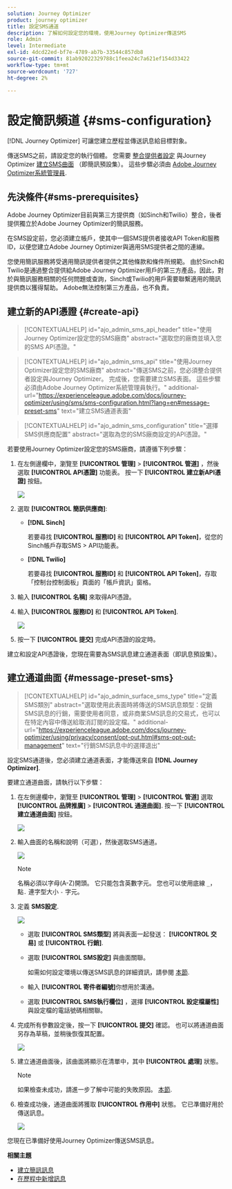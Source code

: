 ```yaml
---
solution: Journey Optimizer
product: journey optimizer
title: 設定SMS通道
description: 了解如何設定您的環境，使用Journey Optimizer傳送SMS
role: Admin
level: Intermediate
exl-id: 4dcd22ed-bf7e-4789-ab7b-33544c857db8
source-git-commit: 81ab92022329788c1feea24c7a621ef154d33422
workflow-type: tm+mt
source-wordcount: '727'
ht-degree: 2%

---
```


# 設定簡訊頻道 {#sms-configuration}

[!DNL Journey Optimizer] 可讓您建立歷程並傳送訊息給目標對象。

傳送SMS之前，請設定您的執行個體。 您需要 [整合提供者設定](#create-api) 與Journey Optimizer [建立SMS曲面](#message-preset-sms) （即簡訊預設集）。 這些步驟必須由 [Adobe Journey Optimizer系統管理員](../start/path/administrator.md).

## 先決條件{#sms-prerequisites}

Adobe Journey Optimizer目前與第三方提供商（如Sinch和Twilio）整合，後者提供獨立於Adobe Journey Optimizer的簡訊服務。

在SMS設定前，您必須建立帳戶，使其中一個SMS提供者接收API Token和服務ID，以便您建立Adobe Journey Optimizer與適用SMS提供者之間的連線。

您使用簡訊服務將受適用簡訊提供者提供之其他條款和條件所規範。 由於Sinch和Twilio是通過整合提供給Adobe Journey Optimizer用戶的第三方產品，因此，對於與簡訊服務相關的任何問題或查詢，Sinch或Twilio的用戶需要聯繫適用的簡訊提供商以獲得幫助。 Adobe無法控制第三方產品，也不負責。


## 建立新的API憑證 {#create-api}

>[!CONTEXTUALHELP]
>id="ajo_admin_sms_api_header"
>title="使用Journey Optimizer設定您的SMS廠商"
>abstract="選取您的廠商並填入您的SMS API憑證。"

>[!CONTEXTUALHELP]
>id="ajo_admin_sms_api"
>title="使用Journey Optimizer設定您的SMS廠商"
>abstract="傳送SMS之前，您必須整合提供者設定與Journey Optimizer。 完成後，您需要建立SMS表面。 這些步驟必須由Adobe Journey Optimizer系統管理員執行。"
>additional-url="https://experienceleague.adobe.com/docs/journey-optimizer/using/sms/sms-configuration.html?lang=en#message-preset-sms" text="建立SMS通道表面"

>[!CONTEXTUALHELP]
>id="ajo_admin_sms_configuration"
>title="選擇SMS供應商配置"
>abstract="選取為您的SMS廠商設定的API憑證。"

若要使用Journey Optimizer設定您的SMS廠商，請遵循下列步驟：

1. 在左側邊欄中，瀏覽至 **[!UICONTROL 管理]** > **[!UICONTROL 管道]** ，然後選取 **[!UICONTROL API憑證]** 功能表。 按一下 **[!UICONTROL 建立新API憑證]** 按鈕。

   ![](assets/sms_6.png)

1. 選取 **[!UICONTROL 簡訊供應商]**:

   * **[!DNL Sinch]**

      若要尋找 **[!UICONTROL 服務ID]** 和 **[!UICONTROL API Token]**，從您的Sinch帳戶存取SMS > API功能表。

   * **[!DNL Twilio]**

      若要尋找 **[!UICONTROL 服務ID]** 和 **[!UICONTROL API Token]**，存取「控制台控制面板」頁面的「帳戶資訊」窗格。


1. 輸入 **[!UICONTROL 名稱]** 來取得API憑證。

1. 輸入 **[!UICONTROL 服務ID]** 和 **[!UICONTROL API Token]**.

   ![](assets/sms_7.png)

1. 按一下 **[!UICONTROL 提交]** 完成API憑證的設定時。

建立和設定API憑證後，您現在需要為SMS訊息建立通道表面（即訊息預設集）。

## 建立通道曲面 {#message-preset-sms}

>[!CONTEXTUALHELP]
>id="ajo_admin_surface_sms_type"
>title="定義SMS類別"
>abstract="選取使用此表面時將傳送的SMS訊息類型：促銷SMS訊息的行銷，需要使用者同意，或非商業SMS訊息的交易式，也可以在特定內容中傳送給取消訂閱的設定檔。"
>additional-url="https://experienceleague.adobe.com/docs/journey-optimizer/using/privacy/consent/opt-out.html#sms-opt-out-management" text="行銷SMS訊息中的選擇退出"

設定SMS通道後，您必須建立通道表面，才能傳送來自 **[!DNL Journey Optimizer]**.

要建立通道曲面，請執行以下步驟：

1. 在左側邊欄中，瀏覽至 **[!UICONTROL 管理]** > **[!UICONTROL 管道]** 選取 **[!UICONTROL 品牌推廣]** > **[!UICONTROL 通道曲面]**. 按一下 **[!UICONTROL 建立通道曲面]** 按鈕。

   ![](assets/preset-create.png)

1. 輸入曲面的名稱和說明（可選），然後選取SMS通道。

   ![](assets/sms_preset.png)

   >[!NOTE]
   >
   > 名稱必須以字母(A-Z)開頭。 它只能包含英數字元。 您也可以使用底線 `_`，點`.` 連字型大小 `-` 字元。

1. 定義 **SMS設定**.

   ![](assets/preset-sms.png)

   * 選取 **[!UICONTROL SMS類型]** 將與表面一起發送： **[!UICONTROL 交易]** 或 **[!UICONTROL 行銷]**.

   * 選取 **[!UICONTROL SMS設定]** 與曲面關聯。

      如需如何設定環境以傳送SMS訊息的詳細資訊，請參閱 [本節](#create-api).

   * 輸入 **[!UICONTROL 寄件者編號]** &#x200B;你想用於溝通。

   * 選取 **[!UICONTROL SMS執行欄位]** ，選擇 **[!UICONTROL 設定檔屬性]** 與設定檔的電話號碼相關聯。

1. 完成所有參數設定後，按一下 **[!UICONTROL 提交]** 確認。 也可以將通道曲面另存為草稿，並稍後恢復其配置。

   ![](assets/sms_preset_2.png)

1. 建立通道曲面後，該曲面將顯示在清單中，其中 **[!UICONTROL 處理]** 狀態。

   >[!NOTE]
   >
   >如果檢查未成功，請進一步了解中可能的失敗原因。 [本節](#monitor-channel-surfaces).

1. 檢查成功後，通道曲面將獲取 **[!UICONTROL 作用中]** 狀態。 它已準備好用於傳送訊息。

   ![](assets/preset-active.png)

您現在已準備好使用Journey Optimizer傳送SMS訊息。

**相關主題**

* [建立簡訊訊息](create-sms.md)
* [在歷程中新增訊息](../building-journeys/journeys-message.md)
